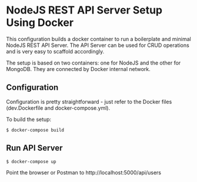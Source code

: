 # NodeJS REST API Server Setup Using Docker

This configuration builds a docker container to run a boilerplate and minimal NodeJS REST API Server. The API Server can be used for CRUD operations and is very easy to scaffold accordingly.

The setup is based on two containers: one for NodeJS and the other for MongoDB. They are connected by Docker internal network. 

## Configuration

Configuration is pretty straightforward - just refer to the Docker files (dev.Dockerfile and docker-compose.yml).

To build the setup:

    $ docker-compose build

## Run API Server

    $ docker-compose up

Point the browser or Postman to http://localhost:5000/api/users